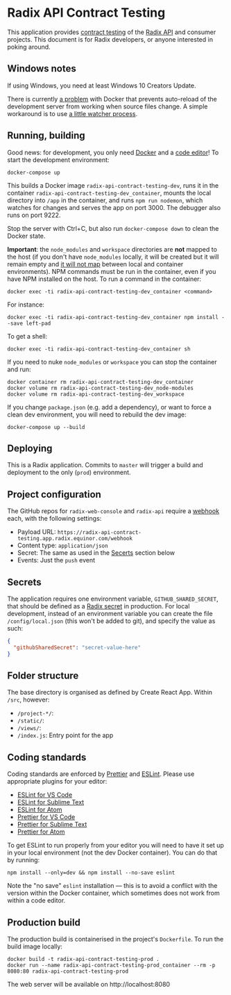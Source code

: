 # Radix API Contract Testing

This application provides [contract testing](https://martinfowler.com/bliki/ContractTest.html) of the [Radix API](https://github.com/equinor/radix-api) and consumer projects. This document is for Radix developers, or anyone interested in poking around.

## Windows notes

If using Windows, you need at least Windows 10 Creators Update.

There is currently [a problem](https://github.com/docker/for-win/issues/56) with Docker that prevents auto-reload of the development server from working when source files change. A simple workaround is to use [a little watcher process](https://github.com/FrodeHus/docker-windows-volume-watcher/releases).

## Running, building

Good news: for development, you only need [Docker](https://store.docker.com/search?type=edition&offering=community) and a [code editor](https://code.visualstudio.com/)! To start the development environment:

    docker-compose up

This builds a Docker image `radix-api-contract-testing-dev`, runs it in the container `radix-api-contract-testing-dev_container`, mounts the local directory into `/app` in the container, and runs `npm run nodemon`, which watches for changes and serves the app on port 3000. The debugger also runs on port 9222.

Stop the server with Ctrl+C, but also run `docker-compose down` to clean the Docker state.

**Important**: the `node_modules` and `workspace` directories are **not** mapped to the host (if you don't have `node_modules` locally, it will be created but it will remain empty and [it will not map](https://stackoverflow.com/questions/29181032/add-a-volume-to-docker-but-exclude-a-sub-folder) between local and container environments). NPM commands must be run in the container, even if you have NPM installed on the host. To run a command in the container:

    docker exec -ti radix-api-contract-testing-dev_container <command>

For instance:

    docker exec -ti radix-api-contract-testing-dev_container npm install --save left-pad

To get a shell:

    docker exec -ti radix-api-contract-testing-dev_container sh

If you need to nuke `node_modules` or `workspace` you can stop the container and run:

    docker container rm radix-api-contract-testing-dev_container
    docker volume rm radix-api-contract-testing-dev_node-modules
    docker volume rm radix-api-contract-testing-dev_workspace

If you change `package.json` (e.g. add a dependency), or want to force a clean dev environment, you will need to rebuild the dev image:

    docker-compose up --build

## Deploying

This is a Radix application. Commits to `master` will trigger a build and deployment to the only (`prod`) environment.

## Project configuration

The GitHub repos for `radix-web-console` and `radix-api` require a [webhook](https://developer.github.com/webhooks/) each, with the following settings:

- Payload URL: `https://radix-api-contract-testing.app.radix.equinor.com/webhook`
- Content type: `application/json`
- Secret: The same as used in the [Secerts](#secrets) section below
- Events: Just the `push` event

## Secrets

The application requires one environment variable, `GITHUB_SHARED_SECRET`, that should be defined as a [Radix secret](https://www.radix.equinor.com/docs/topic-concepts/#secret) in production. For local development, instead of an environment variable you can create the file `/config/local.json` (this won't be added to git), and specify the value as such:

```json
{
  "githubSharedSecret": "secret-value-here"
}
```

## Folder structure

The base directory is organised as defined by Create React App. Within `/src`, however:

- `/project-*/`:
- `/static/`:
- `/views/`:
- `/index.js`: Entry point for the app

## Coding standards

Coding standards are enforced by [Prettier](https://prettier.io/) and [ESLint](https://eslint.org/). Please use appropriate plugins for your editor:

- [ESLint for VS Code](https://marketplace.visualstudio.com/items?itemName=dbaeumer.vscode-eslint)
- [ESLint for Sublime Text](https://github.com/SublimeLinter/SublimeLinter-eslint)
- [ESLint for Atom](https://atom.io/packages/linter-eslint)
- [Prettier for VS Code](https://marketplace.visualstudio.com/items?itemName=esbenp.prettier-vscode)
- [Prettier for Sublime Text](https://github.com/danreeves/sublime-prettier)
- [Prettier for Atom](https://atom.io/packages/prettier-atom)

To get ESLint to run properly from your editor you will need to have it set up in your local environment (not the dev Docker container). You can do that by running:

    npm install --only=dev && npm install --no-save eslint

Note the "no save" `eslint` installation — this is to avoid a conflict with the version within the Docker container, which sometimes does not work from within a code editor.

## Production build

The production build is containerised in the project's `Dockerfile`. To run the build image locally:

    docker build -t radix-api-contract-testing-prod .
    docker run --name radix-api-contract-testing-prod_container --rm -p 8080:80 radix-api-contract-testing-prod

The web server will be available on http://localhost:8080
